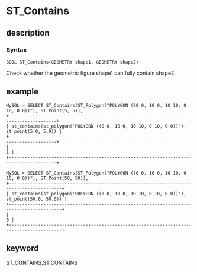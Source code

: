 # ST_Contains

## description

### Syntax

`BOOL ST_Contains(GEOMETRY shape1, GEOMETRY shape2)`

Check whether the geometric figure shape1 can fully contain shape2.

## example

```Plain Text
MySQL > SELECT ST_Contains(ST_Polygon("POLYGON ((0 0, 10 0, 10 10, 0 10, 0 0))"), ST_Point(5, 5));
+----------------------------------------------------------------------------------------+
| st_contains(st_polygon('POLYGON ((0 0, 10 0, 10 10, 0 10, 0 0))'), st_point(5.0, 5.0)) |
+----------------------------------------------------------------------------------------+
|                                                                                      1 |
+----------------------------------------------------------------------------------------+

MySQL > SELECT ST_Contains(ST_Polygon("POLYGON ((0 0, 10 0, 10 10, 0 10, 0 0))"), ST_Point(50, 50));
+------------------------------------------------------------------------------------------+
| st_contains(st_polygon('POLYGON ((0 0, 10 0, 10 10, 0 10, 0 0))'), st_point(50.0, 50.0)) |
+------------------------------------------------------------------------------------------+
|                                                                                        0 |
+------------------------------------------------------------------------------------------+
```

## keyword

ST_CONTAINS,ST,CONTAINS

